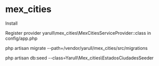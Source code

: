# mex_cities

Install

Register provider yarull\mex_cities\MexCitiesServiceProvider::class in config/app.php

php artisan migrate --path=/vendor/yarull/mex_cities/src/migrations

php artisan db:seed --class=Yarull\\Mex_cities\\EstadosCiudadesSeeder
